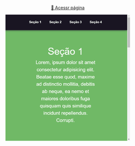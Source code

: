 <p align="center" width="100%">
    <a href="https://alexandre-fb.github.io/lib-js/navegacao-entre-secoes/index.html" target="_blank">🔗 Acessr página</a>
</p>
<p align="center" width="100%">
    <img class="" src="../assets/gifs/sections-navigation.gif" alt="navegação entre seções" width="400px" style="margin: 0 auto;">
</p>
